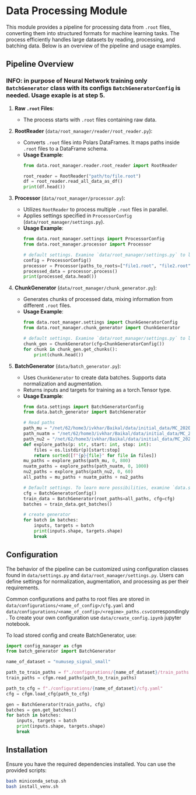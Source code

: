 # Data Processing Module

This module provides a pipeline for processing data from `.root` files, converting them into structured formats for machine learning tasks. The process efficiently handles large datasets by reading, processing, and batching data. Below is an overview of the pipeline and usage examples.

## Pipeline Overview

### **INFO**: in purpose of Neural Network training only `BatchGenerator` class with its configs `BatchGeneratorConfig` is needed. Usage exaple is at step 5.

1. **Raw `.root` Files**:
    - The process starts with `.root` files containing raw data.

2. **RootReader** (`data/root_manager/reader/root_reader.py`):
    - Converts `.root` files into Polars DataFrames. It maps paths inside `.root` files to a DataFrame schema.
    - **Usage Example**:
      ```python
      from data.root_manager.reader.root_reader import RootReader
      
      root_reader = RootReader("path/to/file.root")
      df = root_reader.read_all_data_as_df()
      print(df.head())
      ```

3. **Processor** (`data/root_manager/processor.py`):
    - Utilizes `RootReader` to process multiple `.root` files in parallel.
    - Applies settings specified in `ProcessorConfig` (`data/root_manager/settings.py`).
    - **Usage Example**:
      ```python
      from data.root_manager.settings import ProcessorConfig
      from data.root_manager.processor import Processor
      
      # default settings. Examine `data/root_manager/settings.py` to learn more.
      config = ProcessorConfig() 
      processor = Processor(paths_to_roots=["file1.root", "file2.root"], config=config)
      processed_data = processor.process()
      print(processed_data.head())
      ```

4. **ChunkGenerator** (`data/root_manager/chunk_generator.py`):
    - Generates chunks of processed data, mixing information from different `.root` files.
    - **Usage Example**:
      ```python
      from data.root_manager.settings import ChunkGeneratorConfig
      from data.root_manager.chunk_generator import ChunkGenerator
      
      # default settings. Examine `data/root_manager/settings.py` to learn more.
      chunk_gen = ChunkGenerator(cfg=ChunkGeneratorConfig()) 
      for chunk in chunk_gen.get_chunks():
          print(chunk.head())
      ```

5. **BatchGenerator** (`data/batch_generator.py`):
    - Uses `ChunkGenerator` to create data batches. Supports data normalization and augmentation.
    - Returns inputs and targets for training as a torch.Tensor type.
    - **Usage Example**:
        ```python
        from data.settings import BatchGeneratorConfig
        from data.batch_generator import BatchGenerator

        # Read paths
        path_mu = "/net/62/home3/ivkhar/Baikal/data/initial_data/MC_2020/muatm/root/all/"
        path_nuatm = "/net/62/home3/ivkhar/Baikal/data/initial_data/MC_2020/nuatm/root/all/"
        path_nu2 = "/net/62/home3/ivkhar/Baikal/data/initial_data/MC_2020/nue2_100pev/root/all/"
        def explore_paths(p: str, start: int, stop: int):
            files = os.listdir(p)[start:stop]
            return sorted([f"{p}{file}" for file in files])
        mu_paths = explore_paths(path_mu, 0, 800)
        nuatm_paths = explore_paths(path_nuatm, 0, 1000)
        nu2_paths = explore_paths(path_nu2, 0, 60)
        all_paths = mu_paths + nuatm_paths + nu2_paths

        # Default settings. To learn more possibilities, examine `data.settings` and `data.root_manager.settings`
        cfg = BatchGeneratorConfig()
        train_data = BatchGenerator(root_paths=all_paths, cfg=cfg)
        batches = train_data.get_batches()
        
        # create generator
        for batch in batches:
            inputs, targets = batch
            print(inputs.shape, targets.shape)
            break
        ```

## Configuration

The behavior of the pipeline can be customized using configuration classes found in `data/settings.py` and `data/root_manager/settings.py`. Users can define settings for normalization, augmentation, and processing as per their requirements.

Common configurations and paths to root files are stored in `data/configurations/<name_of_config>/cfg.yaml` and `data/configurations/<name_of_config>/<regime>_paths.csv`correspondingly. To create your own configuration use `data/create_config.ipynb` jupyter notebook.

To load stored config and create BatchGenerator, use:
```Python
import config_manager as cfgm
from batch_generator import BatchGenerator

name_of_dataset = "numusep_signal_small"

path_to_train_paths = f"./configurations/{name_of_dataset}/train_paths.csv"
train_paths = cfgm.read_paths(path_to_train_paths)

path_to_cfg = f"./configurations/{name_of_dataset}/cfg.yaml"
cfg = cfgm.load_cfg(path_to_cfg)

gen = BatchGenerator(train_paths, cfg)
batches = gen.get_batches()
for batch in batches:
    inputs, targets = batch
    print(inputs.shape, targets.shape)
    break
```

## Installation
Ensure you have the required dependencies installed. You can use the provided scripts:
```bash
bash miniconda_setup.sh
bash install_venv.sh